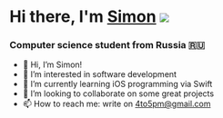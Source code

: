 # Hi there, I'm [Simon](https://daniilshat.ru/) ![](https://github.com/blackcater/blackcater/raw/main/images/Hi.gif) 
### Computer science student from Russia 🇷🇺

- 👋 Hi, I’m Simon!
- 👀 I’m interested in software development
- 🌱 I’m currently learning iOS programming via Swift
- 💞️ I’m looking to collaborate on some great projects
- 📫 How to reach me: write on 4to5pm@gmail.com

<!---
SimonSolv/SimonSolv is a ✨ special ✨ repository because its `README.md` (this file) appears on your GitHub profile.
You can click the Preview link to take a look at your changes.
--->
